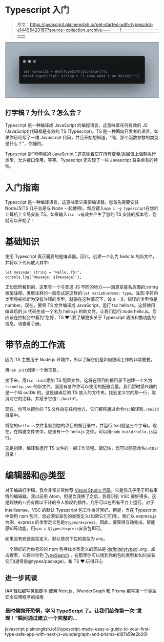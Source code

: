 # Typescript 入门

> 原文：<https://javascript.plainenglish.io/get-started-with-typescript-e14495420167?source=collection_archive---------1----------------------->

![](img/aa29f6c8b732a66edb7abb911075456d.png)

## 打字稿？为什么？怎么会？

Typescript 是一种编译成 JavaScript 的编程语言。这意味着任何有效的 JS (JavaScript)代码都是有效的 TS (Typescript)。TS 是一种面向开发者的语言。如果你已经写了一堆 Javascript 代码，并且开始想知道，“嘿，那个函数参数的类型是什么？”，你懂的。

Typescript 是“可伸缩的 JavaScript ”,这意味着它在所有变量/返回值上强制执行类型，允许接口使用，等等。Typescript 还实现了一些 Javascript 将来会有的特性。

# 入门指南

Typescript 是一种编译语言，这意味着它需要编译器。您首先需要安装 NodeJS(TS 几乎总是与 Node 一起使用)。然后键入`npm i -g typescript`在您的计算机上全局安装 TS。如果输入`tsc -v`有效并产生了您的 TS 安装的版本号，您就可以开始了！

# 基础知识

使用 Typescript 真正需要的是编译器。因此，创建一个名为 hello.ts 的新文件，并将以下代码放入其中:

```
let message: string = "Hello, TS!";
console.log(`Message: ${message}`);
```

正如您所看到的，这里有一个与普通 JS 不同的地方——消息变量名后面的:string 类型注释。类型注释的一般形式是这样的:`let variableName: type`。注意:字符串类型将被推断为没有注释的类型，就像在这种情况下，设 a = 9，错误的类型将是 number。现在，要将 TS 文件编译成 JavaScript，运行 tsc hello.ts。这将使用编译后的 js 代码生成一个名为 hello.js 的新文件。让我们运行:node hello.js。您应该在控制台中看到“您好，TS ♥️".要了解更多关于 Typescript 语法和酷功能的信息，请查看手册。

# 带节点的工作流

因为 TS 主要用于 Node.js 环境中，所以了解它们是如何协同工作的非常重要。

用`npm init`创建一个新项目。

接下来，用`tsc -init`添加 TS 配置文件。这将在项目的根目录下创建一个名为`tsconfig.json`的新文件。里面有各种你可以使用的配置变量。我们暂时感兴趣的是一个叫 outDir 的。这是编译后的 TS 放入的文件夹。找到定义它的那一行，取消对它的注释，并赋予它值`"./build"`。

现在，你可以把你的 TS 文件放在任何地方，它们都将通过命令`tsc`编译到`./build`目录中。

将您的`hello.ts`文件复制到您的项目的根目录中，并运行 tsc(就这三个字母)。现在，在构建文件夹中，应该有一个 hello.js 文件。可以用`node build/hello.js`运行。

这是创建、编译和运行 TS 文件的一般工作流程。请记住，您可以随意命名`outDir`目录！

# 编辑器和@类型

对于编辑打字稿，我会非常非常推荐 [Visual Studio 代码](https://code.visualstudio.com/)。它是我几乎用于所有事情的编辑器。我以前用 Atom，但是当我换了之后，我意识到 VSC 要好得多。这是超快的⚡️.拥有数以千计的令人惊叹的插件。几乎可以在所有平台上运行。对于 intellisense，VSC 的默认 Typescript 包工作得非常好。但是，当在 Typescript 中使用 npm 包时，您必须安装包的类型定义(如果它们可用)。我们以 express.js 为例。express 的类型定义包是`@types/express`。因此，要获得自动完成、智能感知等功能。用`npm i @types/express`安装包即可。

如果没有安装类型定义，默认情况下包的类型为 any。

一个很好的为你喜欢的 npm 包寻找类型定义的网站是 [definitelytyped](http://definitelytyped.org/) .org。点击搜索，它将带你到 [TypeSearch](https://microsoft.github.io/TypeSearch/) ，在那里你可以找到你的包的类型和如何安装它们(通常是@types/package)。和 TS ❤️.玩得开心

## 进一步阅读

[](/typescript-made-easy-a-guide-to-your-first-type-safe-app-with-next-js-wundergraph-and-prisma-e197a59e2b30) [## 轻松编写类型脚本:使用 Next.js、WunderGraph 和 Prisma 编写第一个类型安全应用程序的指南

### 是时候抛开恐惧，学习 TypeScript 了。让我们给你第一次“发现！”瞬间通过建立一个完整的…

javascript.plainenglish.io](/typescript-made-easy-a-guide-to-your-first-type-safe-app-with-next-js-wundergraph-and-prisma-e197a59e2b30)